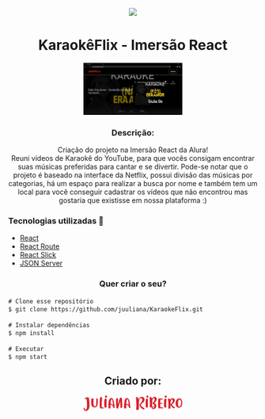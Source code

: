<p align='center'><img width='200' src="./src/assets/img/karaokêflix.png"/></p>

<h1 align='center'>KaraokêFlix - Imersão React</h1>

<p align='center'><img width='200' src="./src/assets/img/telaP.png"/></p>

<h3 align="center">Descrição:</h3>
<p align="center">
    Criação do projeto na Imersão React da Alura! </br>
    Reuni vídeos de Karaokê do YouTube, para que vocês consigam encontrar suas músicas preferidas para cantar e
    se divertir. Pode-se notar que o projeto é baseado na interface da Netflix, possui divisão das músicas por
    categorias, há um espaço para realizar a busca por nome e também tem um local para você conseguir cadastrar
    os vídeos que não encontrou mas gostaria que existisse em nossa plataforma :)
</p>

<h3>Tecnologias utilizadas 🚀</h3>
<ul>
    <li><a href="https://reactjs.org/" target="_blank">React</a></li>
    <li><a href="https://reactrouter.com/" target="_blank">React Route</a></li>
    <li><a href="https://react-slick.neostack.com/" target="_blank">React Slick</a></li>
    <li><a href="https://github.com/typicode/json-server" target="_blank">JSON Server</a></li>
</ul>

<h3 align="center">Quer criar o seu?</h3>

    # Clone esse repositório
    $ git clone https://github.com/juuliana/KaraokeFlix.git
    
    # Instalar dependências
    $ npm install
    
    # Executar
    $ npm start
    
<p></p>

<h2 align='center'>Criado por:</h2>
<p align='center'>
    <a href='https://www.linkedin.com/in/juliana-dos-santos-ribeiro-b721b6197/' target='blank'>
        <img width='200' src="./src/assets/img/julianaribeiro.png"/>
    </a>
</p>
